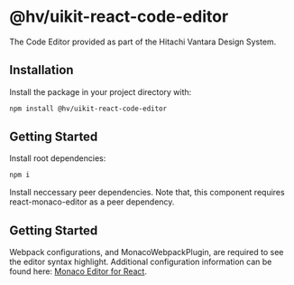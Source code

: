 # @hv/uikit-react-code-editor

The Code Editor provided as part of the Hitachi Vantara Design System.

## Installation

Install the package in your project directory with:

```sh
npm install @hv/uikit-react-code-editor
```

## Getting Started

Install root dependencies:

```sh
npm i
```

Install neccessary peer dependencies. Note that, this component requires react-monaco-editor as a peer dependency.

## Getting Started

Webpack configurations, and MonacoWebpackPlugin, are required to see the editor syntax highlight. Additional configuration information can be found here: [Monaco Editor for React](https://github.com/react-monaco-editor/react-monaco-editor).
